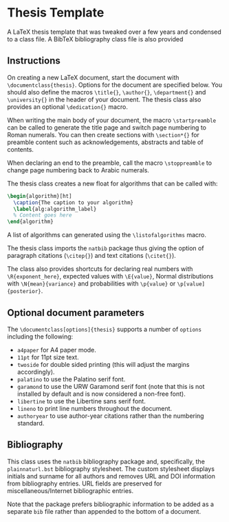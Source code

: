 Thesis Template
===============

A LaTeX thesis template that was tweaked over a few years and condensed to a class file. A BibTeX bibliography class file is also provided

Instructions
------------

On creating a new LaTeX document, start the document with ```\documentclass{thesis}```. Options for the document are specified below. You should also define the macros ```\title{}```, ```\author{}```, ```\department{}``` and ```\university{}``` in the header of your document. The thesis class also provides an optional ```\dedication{}``` macro.

When writing the main body of your document, the macro ```\startpreamble``` can be called to generate the title page and switch page numbering to Roman numerals. You can then create sections with ```\section*{}``` for preamble content such as acknowledgements, abstracts and table of contents.

When declaring an end to the preamble, call the macro ```\stoppreamble``` to change page numbering back to Arabic numerals.

The thesis class creates a new float for algorithms that can be called with:

```latex
\begin{algorithm}[ht]
  \caption{The caption to your algorithm}
  \label{alg:algorithm_label}
  % Content goes here
\end{algorithm}
```

A list of algorithms can generated using the ```\listofalgorithms``` macro.

The thesis class imports the `natbib` package thus giving the option of paragraph citations (```\citep{}```) and text citations (```\citet{}```).

The class also provides shortcuts for declaring real numbers with ```\R{exponent_here}```, expected values with ```\E{value}```, Normal distributions with ```\N{mean}{variance}``` and probabilities with ```\p{value}``` or ```\p[value]{posterior}```.

Optional document parameters
----------------------------

The ```\documentclass[options]{thesis}``` supports a number of `options` including the following:

* `a4paper` for A4 paper mode.
* `11pt` for 11pt size text.
* `twoside` for double sided printing (this will adjust the margins accordingly).
* `palatino` to use the Palatino serif font.
* `garamond` to use the URW Garamond serif font (note that this is not installed by default and is now considered a non-free font).
* `libertine` to use the Libertine sans serif font.
* `lineno` to print line numbers throughout the document.
* `authoryear` to use author-year citations rather than the numbering standard.


Bibliography
------------

This class uses the `natbib` bibliography package and, specifically, the `plainnaturl.bst` bibliography stylesheet. The custom stylesheet displays initials and surname for all authors and removes URL and DOI information from bibliography entries. URL fields are preserved for miscellaneous/Internet bibliographic entries.

Note that the package prefers bibliographic information to be added as a separate `bib` file rather than appended to the bottom of a document.
